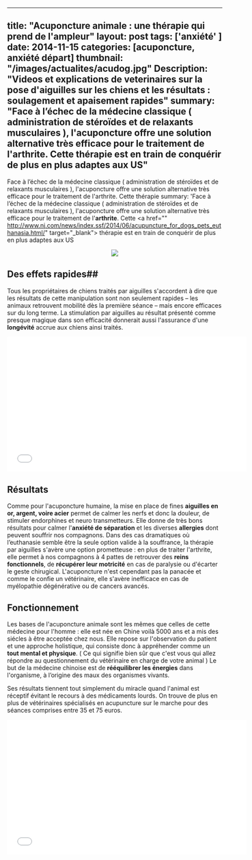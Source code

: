 
---
title: "Acuponcture animale : une thérapie qui prend de l'ampleur"
layout: post
tags: ['anxiété' ]
date: 2014-11-15
categories: [acuponcture, anxiété départ]
thumbnail: "/images/actualites/acudog.jpg"
Description: "Videos et explications de veterinaires sur la pose d'aiguilles sur les chiens et les résultats : soulagement et apaisement rapides"
summary: "Face à l’échec de la médecine classique ( administration de stéroïdes et de relaxants musculaires ), l'acuponcture offre une solution alternative très efficace pour le traitement de l'arthrite. Cette thérapie est en train de conquérir de plus en plus adaptes aux US"
---

Face à l’échec de la médecine classique ( administration de stéroïdes et de relaxants musculaires ), l'acuponcture offre une solution alternative très efficace pour le traitement de l'arthrite. Cette thérapie summary: 'Face à l’échec de la médecine classique ( administration de stéroïdes et de relaxants musculaires ), l'acuponcture offre une solution alternative très efficace pour le traitement de l'**arthrite**. Cette <a href="" http://www.nj.com/news/index.ssf/2014/06/acupuncture_for_dogs_pets_euthanasia.html/" target="_blank"> thérapie </a>est en train de conquérir de plus en plus adaptes aux US

<p align="center"><img src= "/images/actualites/acudog.jpg"></p>

## Des effets rapides##
Tous les propriétaires de chiens traités par aiguilles s'accordent à dire que les résultats de cette manipulation sont non seulement rapides – les animaux retrouvent  mobilité dès la première séance – mais encore efficaces sur du long terme. La stimulation par aiguilles au résultat présenté comme  presque magique dans son efficacité donnerait aussi l'assurance d'une **longévité** accrue aux chiens ainsi traités.

<p align="center"><iframe width="560" height="315" src="//www.youtube.com/embed/dRhO6-8X0Mg" frameborder="0" allowfullscreen></iframe>


## Résultats ##
Comme pour l'acuponcture humaine, la mise en place de fines **aiguilles en or, argent, voire acier** permet de calmer les nerfs et donc la douleur, de stimuler endorphines et neuro transmetteurs.
Elle donne de très bons résultats pour calmer l'**anxiété de séparation** et les diverses **allergies** dont peuvent souffrir nos compagnons.
Dans des cas dramatiques où l’euthanasie semble être la seule option valide à la souffrance, la thérapie par aiguilles s'avère une option prometteuse : en plus de traiter l'arthrite, elle permet à nos compagnons à 4 pattes de retrouver des **reins fonctionnels**, de **récupérer leur motricité** en cas de paralysie ou d'écarter le geste chirugical.
L'acuponcture n'est cependant pas la panacée et comme le confie un vétérinaire, elle s'avère inefficace en cas de myélopathie dégénérative ou de cancers avancés.

## Fonctionnement ##
Les bases de l'acuponcture animale sont les mêmes que celles de cette médecine pour l'homme : elle est née en Chine voilà 5000 ans et a mis des siécles à être acceptée chez nous. Elle repose sur l'observation du patient et une approche holistique, qui consiste donc à appréhender comme un **tout mental et physique**. ( Ce qui signifie bien sûr que c'est vous qui allez répondre au questionnement du vétérinaire en charge de votre animal )
Le but de la médecine chinoise est de **rééquilibrer les énergies** dans l'organisme, à l’origine des maux des organismes vivants.

Ses résultats tiennent tout simplement du miracle quand l'animal est réceptif évitant le recours à des médicaments lourds.
On trouve de plus en plus de vétérinaires spécialisés en acupuncture sur le marche pour des séances comprises entre 35 et 75 euros.

<p align="center"><iframe width="560" height="315" src="//www.youtube.com/embed/JNkmJXDewig" frameborder="0" allowfullscreen></iframe>